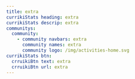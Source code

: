 ```yaml
---
title: extra
currikiStats heading: extra
currikiStats descrip: extra
communitys:
  community:
    - community navbars: extra
      community names: extra
      community logo: /img/activities-home.svg
currikiStats btn:
  crruikiBtn text: extra
  crruikiBtn url: extra
---
```

